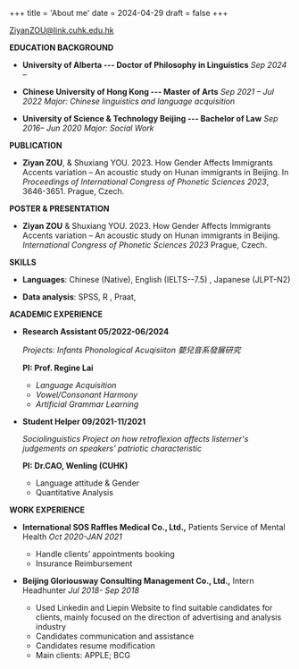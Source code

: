 +++
title = 'About me'
date = 2024-04-29
draft = false
+++


ZiyanZOU@link.cuhk.edu.hk

**EDUCATION BACKGROUND**

- **University of Alberta --- Doctor of Philosophy in Linguistics** *Sep 2024 –*

- **Chinese University of Hong Kong --- Master of Arts** *Sep 2021 – Jul 2022 Major: Chinese linguistics and language acquisition*

- **University of Science & Technology Beijing --- Bachelor of Law** *Sep 2016– Jun 2020 Major: Social Work*

**PUBLICATION**

- **Ziyan ZOU**, & Shuxiang YOU. 2023. How Gender Affects Immigrants Accents variation – An acoustic study on Hunan immigrants in Beijing. In *Proceedings of International Congress of Phonetic Sciences 2023*, 3646-3651. Prague, Czech.


**POSTER & PRESENTATION**

- **Ziyan ZOU** & Shuxiang YOU. 2023. How Gender Affects Immigrants Accents variation – An acoustic study on Hunan immigrants in Beijing. *International Congress of Phonetic Sciences 2023* Prague, Czech.



**SKILLS**

- **Languages**: Chinese (Native), English (IELTS--7.5) , Japanese (JLPT-N2)

- **Data analysis**: SPSS, R , Praat,



**ACADEMIC EXPERIENCE**

- **Research Assistant 05/2022-06/2024**

	*Projects: Infants Phonological Acuqisiiton 嬰兒音系發展研究*

	**PI: Prof. Regine Lai**
	- *Language Acquisition*
	- *Vowel/Consonant Harmony*
	- *Artificial Grammar Learning*


- **Student Helper 09/2021-11/2021**

	*Sociolinguistics Project on how retroflexion affects listerner's judgements on speakers' patriotic characteristic*

	**PI: Dr.CAO, Wenling (CUHK)**
	- Language attitude & Gender
	- Quantitative Analysis




**WORK EXPERIENCE**

- **International SOS Raffles Medical Co., Ltd.,** Patients Service of Mental Health *Oct 2020-JAN 2021*

	- Handle clients’ appointments booking
	- Insurance Reimbursement



- **Beijing Gloriousway Consulting Management Co., Ltd.,** Intern Headhunter *Jul 2018- Sep 2018*

	- Used Linkedin and Liepin Website to find suitable candidates for clients, mainly focused on the direction of advertising and analysis industry
	- Candidates communication and assistance
	- Candidates resume modification
	- Main clients: APPLE; BCG

